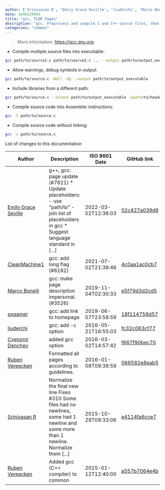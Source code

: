 ```yaml
---
author: ['Srinivasan R', 'Emily Grace Seville', 'liuderchi', 'Marco Bonelli', 'Ruben Vereecken', 'pxgamer', 'CleanMachine1', 'Cvetomir Denchev']
date: 1646220963
title: "gcc, TLDR Pages"
description: "gcc, Preprocess and compile C and C++ source files, then assemble and link them together."
categories: "common"
---
```

> More information: <https://gcc.gnu.org>.

- Compile multiple source files into executable:

```bash
gcc path/to/source1.c path/to/source2.c ... --output path/to/output_executable
```

- Allow warnings, debug symbols in output:

```bash
gcc path/to/source.c -Wall -Og --output path/to/output_executable
```

- Include libraries from a different path:

```bash
gcc path/to/source.c --output path/to/output_executable -Ipath/to/header -Lpath/to/library -llibrary_name
```

- Compile source code into Assembler instructions:

```bash
gcc -S path/to/source.c
```

- Compile source code without linking:

```bash
gcc -c path/to/source.c
```
List of changes to this documentation


Author | Description | ISO 8601 Date | GitHub link
------|-----|-----|-----
[Emily Grace Seville](mailto:emilyseville7cf@gmail.com) | g++, gcc: page update (#7821) * Update placeholders: - use "path/to" - join list of placeholders in gcc * Suggest language standard in [...] | 2022-03-02T12:36:03 | [02c427a039d9](https://github.com/tldr-pages/tldr/commit/02c427a039d9940a0bad40b5f97fad6fa5ff7e84)
[CleanMachine1](mailto:78213164+CleanMachine1@users.noreply.github.com) | gcc: add long flag (#6182) | 2021-07-02T21:38:46 | [4c0aa1ac0cb7](https://github.com/tldr-pages/tldr/commit/4c0aa1ac0cb7541cd982040668faad0d842aa1a2)
[Marco Bonelli](mailto:mebeim@users.noreply.github.com) | gcc: make page description impersonal. (#3526) | 2019-11-04T02:30:33 | [e5f79d3d2cd5](https://github.com/tldr-pages/tldr/commit/e5f79d3d2cd563f97debc4770c8f21279aab4dfc)
[pxgamer](mailto:owzie123@gmail.com) | gcc: add link to homepage | 2019-06-07T23:58:59 | [18f114758d57](https://github.com/tldr-pages/tldr/commit/18f114758d575f72b7ebe9cfca50b351b8fcf5bc)
[liuderchi](mailto:liuderchi@gmail.com) | gcc: add -c option | 2016-05-21T16:55:03 | [fc32c063cf77](https://github.com/tldr-pages/tldr/commit/fc32c063cf7735203de7244f8e90b32c2d8fba2a)
[Cvetomir Denchev](mailto:cvetomir_denchev@abv.bg) | added gcc option | 2016-03-02T14:57:42 | [f667f90bec70](https://github.com/tldr-pages/tldr/commit/f667f90bec702a8a8dfeb501e70ca827b91cd16e)
[Ruben Vereecken](mailto:rubenvereecken@gmail.com) | Formatted all pages according to guidelines. | 2016-01-08T09:38:59 | [066582e8eab5](https://github.com/tldr-pages/tldr/commit/066582e8eab57bce9861cc8d379e158d61f1cc95)
[Srinivasan R](mailto:srinivasanr@gmail.com) | Normalize the final new line Fixes #310 Some files had no newlines, some had 1 newline and some more than 1 newline. Normalize them [...] | 2015-10-28T09:33:06 | [e4114fa6cce7](https://github.com/tldr-pages/tldr/commit/e4114fa6cce7339425809afef817b06e872d7ca7)
[Ruben Vereecken](mailto:rubenvereecken@gmail.com) | Added gcc (C++ compiler) to common | 2015-01-12T12:40:00 | [a557b7064e4b](https://github.com/tldr-pages/tldr/commit/a557b7064e4bcb4355d781bbcb8d1d05a252c001)

